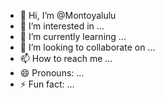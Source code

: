 - 👋 Hi, I’m @Montoyalulu
- 👀 I’m interested in ...
- 🌱 I’m currently learning ...
- 💞️ I’m looking to collaborate on ...
- 📫 How to reach me ...
- 😄 Pronouns: ...
- ⚡ Fun fact: ...

<!---
Montoyalulu/Montoyalulu is a ✨ special ✨ repository because its `README.md` (this file) appears on your GitHub profile.
You can click the Preview link to take a look at your changes.
--->
